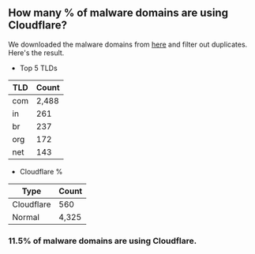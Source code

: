 ## How many % of malware domains are using Cloudflare?


We downloaded the malware domains from [here](https://urlhaus.abuse.ch) and filter out duplicates.
Here's the result.


[//]: # (start replacement)


- Top 5 TLDs

| TLD | Count |
| --- | --- |
| com | 2,488 |
| in | 261 |
| br | 237 |
| org | 172 |
| net | 143 |


- Cloudflare %

| Type | Count |
| --- | --- |
| Cloudflare | 560 |
| Normal | 4,325 |


### 11.5% of malware domains are using Cloudflare.